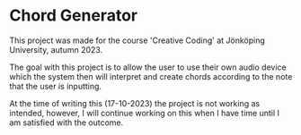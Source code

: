 
# Chord Generator

This project was made for the course 'Creative Coding' at Jönköping University, autumn 2023.

The goal with this project is to allow the user to use their own audio device which the system then will interpret and create chords according to the note that the user is inputting.

At the time of writing this (17-10-2023) the project is not working as intended, however, I will continue working on this when I have time until I am satisfied with the outcome.

